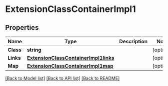 # ExtensionClassContainerImpl1

## Properties
Name | Type | Description | Notes
------------ | ------------- | ------------- | -------------
**Class** | **string** |  | [optional] 
**Links** | [**ExtensionClassContainerImpl1links**](ExtensionClassContainerImpl1links.md) |  | [optional] 
**Map** | [**ExtensionClassContainerImpl1map**](ExtensionClassContainerImpl1map.md) |  | [optional] 

[[Back to Model list]](../README.md#documentation-for-models) [[Back to API list]](../README.md#documentation-for-api-endpoints) [[Back to README]](../README.md)


